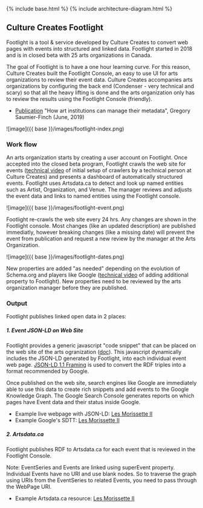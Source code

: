 
{% include base.html %}
{% include architecture-diagram.html %}

Culture Creates Footlight
--------------

Footlight is a tool & service developed by Culture Creates to convert web pages with events into structured and linked data.  Footlight started in 2018 and is in closed beta with 25 arts organizations in Canada.

The goal of Footlight is to have a one hour learning curve.  For this reason, Culture Creates built the Footlight Console, an easy to use UI for arts organizations to review their event data. Culture Creates accompanies arts organizations by configuring the back end (Condenser - very technical and scary) so that all the heavy lifting is done and the arts organization only has to review the results using the Footlight Console (friendly).

*  [Publication](https://www.societybyte.swiss/2019/06/27/how-art-institutions-can-manage-their-metadata/)  "How art institutions can manage their metadata", Gregory Saumier-Finch (June, 2019) 


![image]({{ base }}/images/footlight-index.png)

### Work flow
An arts organization starts by creating a user account on Footlight.  Once accepted into the closed beta program, Footlight crawls the web site for events ([technical video](https://youtu.be/1oEmv1448tA) of initial setup of crawlers by a technical person at Culture Creates) and presents a dashboard of automatically structured events. Footlight uses Artsdata.ca to detect and look up named entities such as Artist, Organization, and Venue. The manager reviews and adjusts the event data and links to named entities using the Footlight console. 

![image]({{ base }}/images/footlight-event.png)

Footlight re-crawls the web site every 24 hrs.  Any changes are shown in the Footlight console. Most changes (like an updated description) are published immediatly, however breaking changes (like a missing date) will prevent the event from publication and request a new review by the manager at the Arts Organization.

![image]({{ base }}/images/footlight-dates.png)

New properties are added "as needed" depending on the evolution of Schema.org and players like Google ([technical video](https://youtu.be/316XYGsZwRw) of adding additional property to Footlight).  New properties need to be reviewed by the arts organization manager before they are published.

### Output
Footlight publishes linked open data in 2 places:

##### 1. Event JSON-LD on Web Site
Footlight provides a generic javascript "code snippet" that can be placed on the web site of the arts ogranization ([doc](https://docs.google.com/document/d/16PjkLCwSn9kY_pAr1UTSMUdsOrw_Pyc6jiQIpw8B0h8/edit?usp=sharing)). This javascript dynamically includes the JSON-LD generated by Footlight, into each individual event web page. [JSON-LD 1.1 Framing](https://www.w3.org/2018/jsonld-cg-reports/json-ld-framing/) is used to convert the RDF triples into a format recommended by Google.

Once published on the web site, search engines like Google are immediately able to use this data to create rich snippets and add events to the Google Knowledge Graph.  The Google Search Console generates reports on which pages have Event data and their status inside Google.

* Example live webpage with JSON-LD: [Les Morissette II](https://spec.qc.ca/spectacle/les-morissette-ii)
* Example Google's SDTT: [Les Morissette II](https://search.google.com/structured-data/testing-tool/u/0/#url=https%3A%2F%2Fspec.qc.ca%2Fspectacle%2Fles-morissette-ii)

##### 2. Artsdata.ca
Footlight publishes RDF to Artsdata.ca for each event that is reviewed in the Footlight Console. 

Note: EventSeries and Events are linked using superEvent property. Individual Events have no URI and use blank nodes. So to traverse the graph using URIs from the EventSeries to related Events, you need to pass through the WebPage URI.

* Example Artsdata.ca resource: [Les Morissette II](http://kg.artsdata.ca/resource/spec-qc-ca_les-morissette-ii)
